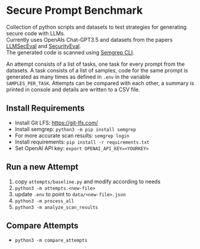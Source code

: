 # Secure Prompt Benchmark

Collection of python scripts and datasets to test strategies for generating secure code with LLMs.  
Currently uses OpenAIs Chat-GPT3.5 and datasets from the papers [LLMSecEval][1] and [SecurityEval][2].  
The generated code is scanned using [Semgrep CLI][3].

An attempt consists of a list of tasks, one task for every prompt from the datasets.
A task consists of a list of samples, code for the same prompt is generated as many times as defined in `.env` in the variable `SAMPLES_PER_TASK`.
Attempts can be compared with each other, a summary is printed in console and details are written to a CSV file.

## Install Requirements

* Install Git LFS: https://git-lfs.com/
* Install semgrep: `python3 -m pip install semgrep`
* For more accurate scan results: `semgrep login`
* Install requirements: `pip install -r requirements.txt`
* Set OpenAI API key: `export OPENAI_API_KEY=<YOURKEY>`

## Run a new Attempt

1. copy `attempts/baseline.py` and modify according to needs
1. `python3 -m attempts.<new-file>`
1. update `.env` to point to `data/<new-file>.json`
1. `python3 -m process_all`
1. `python3 -m analyze_scan_results`

## Compare Attempts

* `python3 -m compare_attempts`

<!-- links -->

[1]: https://arxiv.org/abs/2303.09384
[2]: https://github.com/s2e-lab/SecurityEval
[3]: https://semgrep.dev/
